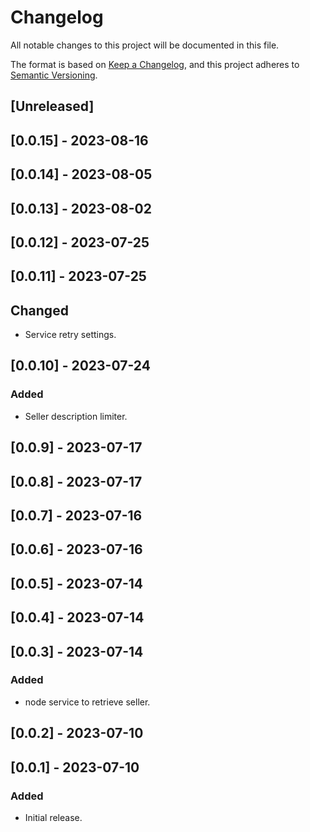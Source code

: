 # Changelog

All notable changes to this project will be documented in this file.

The format is based on [Keep a Changelog](https://keepachangelog.com/en/1.0.0/),
and this project adheres to [Semantic Versioning](https://semver.org/spec/v2.0.0.html).

## [Unreleased]

## [0.0.15] - 2023-08-16

## [0.0.14] - 2023-08-05

## [0.0.13] - 2023-08-02

## [0.0.12] - 2023-07-25

## [0.0.11] - 2023-07-25

## Changed

- Service retry settings.

## [0.0.10] - 2023-07-24

### Added

- Seller description limiter.

## [0.0.9] - 2023-07-17

## [0.0.8] - 2023-07-17

## [0.0.7] - 2023-07-16

## [0.0.6] - 2023-07-16

## [0.0.5] - 2023-07-14

## [0.0.4] - 2023-07-14

## [0.0.3] - 2023-07-14

### Added

- node service to retrieve seller.

## [0.0.2] - 2023-07-10

## [0.0.1] - 2023-07-10

### Added

- Initial release.
